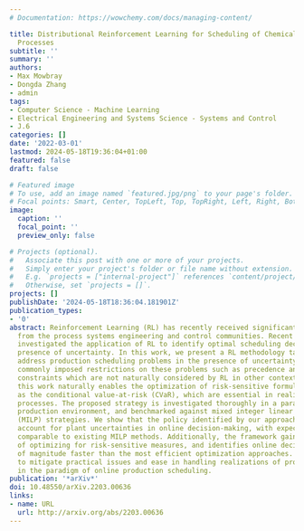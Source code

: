 ```yaml
---
# Documentation: https://wowchemy.com/docs/managing-content/

title: Distributional Reinforcement Learning for Scheduling of Chemical Production
  Processes
subtitle: ''
summary: ''
authors:
- Max Mowbray
- Dongda Zhang
- admin
tags:
- Computer Science - Machine Learning
- Electrical Engineering and Systems Science - Systems and Control
- J.6
categories: []
date: '2022-03-01'
lastmod: 2024-05-18T19:36:04+01:00
featured: false
draft: false

# Featured image
# To use, add an image named `featured.jpg/png` to your page's folder.
# Focal points: Smart, Center, TopLeft, Top, TopRight, Left, Right, BottomLeft, Bottom, BottomRight.
image:
  caption: ''
  focal_point: ''
  preview_only: false

# Projects (optional).
#   Associate this post with one or more of your projects.
#   Simply enter your project's folder or file name without extension.
#   E.g. `projects = ["internal-project"]` references `content/project/deep-learning/index.md`.
#   Otherwise, set `projects = []`.
projects: []
publishDate: '2024-05-18T18:36:04.181901Z'
publication_types:
- '0'
abstract: Reinforcement Learning (RL) has recently received significant attention
  from the process systems engineering and control communities. Recent works have
  investigated the application of RL to identify optimal scheduling decision in the
  presence of uncertainty. In this work, we present a RL methodology tailored to efficiently
  address production scheduling problems in the presence of uncertainty. We consider
  commonly imposed restrictions on these problems such as precedence and disjunctive
  constraints which are not naturally considered by RL in other contexts. Additionally,
  this work naturally enables the optimization of risk-sensitive formulations such
  as the conditional value-at-risk (CVaR), which are essential in realistic scheduling
  processes. The proposed strategy is investigated thoroughly in a parallel batch
  production environment, and benchmarked against mixed integer linear programming
  (MILP) strategies. We show that the policy identified by our approach is able to
  account for plant uncertainties in online decision-making, with expected performance
  comparable to existing MILP methods. Additionally, the framework gains the benefits
  of optimizing for risk-sensitive measures, and identifies online decisions orders
  of magnitude faster than the most efficient optimization approaches. This promises
  to mitigate practical issues and ease in handling realizations of process uncertainty
  in the paradigm of online production scheduling.
publication: '*arXiv*'
doi: 10.48550/arXiv.2203.00636
links:
- name: URL
  url: http://arxiv.org/abs/2203.00636
---
```

